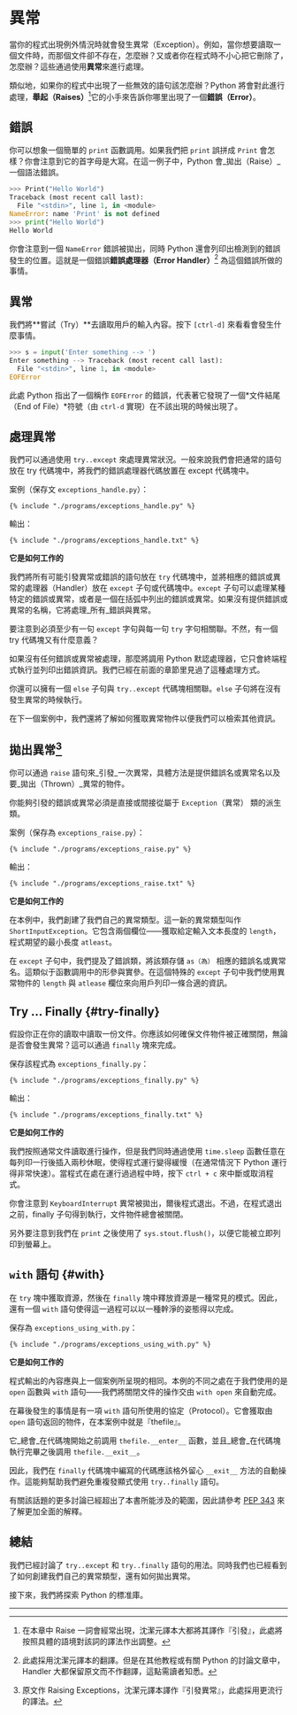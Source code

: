 # 異常

當你的程式出現例外情況時就會發生異常（Exception）。例如，當你想要讀取一個文件時，而那個文件卻不存在，怎麼辦？又或者你在程式時不小心把它刪除了，怎麼辦？這些通過使用**異常**來進行處理。

類似地，如果你的程式中出現了一些無效的語句該怎麼辦？Python 將會對此進行處理，**舉起（Raises）**[^1]它的小手來告訴你哪里出現了一個**錯誤（Error）**。

## 錯誤

你可以想象一個簡單的 `print` 函數調用。如果我們把 `print` 誤拼成 `Print` 會怎樣？你會注意到它的首字母是大寫。在這一例子中，Python 會_拋出（Raise）_一個語法錯誤。

```python
>>> Print("Hello World")
Traceback (most recent call last):
  File "<stdin>", line 1, in <module>
NameError: name 'Print' is not defined
>>> print("Hello World")
Hello World
```

你會注意到一個 `NameError` 錯誤被拋出，同時 Python 還會列印出檢測到的錯誤發生的位置。這就是一個錯誤**錯誤處理器（Error Handler）**[^2] 為這個錯誤所做的事情。

## 異常

我們將**嘗試（Try）**去讀取用戶的輸入內容。按下 `[ctrl-d]` 來看看會發生什麼事情。

```python
>>> s = input('Enter something --> ')
Enter something --> Traceback (most recent call last):
  File "<stdin>", line 1, in <module>
EOFError
```

此處 Python 指出了一個稱作 `EOFError` 的錯誤，代表著它發現了一個*文件結尾（End of File）*符號（由 `ctrl-d` 實現）在不該出現的時候出現了。

## 處理異常

我們可以通過使用 `try..except` 來處理異常狀況。一般來說我們會把通常的語句放在 try 代碼塊中，將我們的錯誤處理器代碼放置在 except 代碼塊中。

案例（保存文 `exceptions_handle.py`）：

<pre><code class="lang-python">{% include "./programs/exceptions_handle.py" %}</code></pre>

輸出：

<pre><code>{% include "./programs/exceptions_handle.txt" %}</code></pre>

**它是如何工作的**

我們將所有可能引發異常或錯誤的語句放在 `try` 代碼塊中，並將相應的錯誤或異常的處理器（Handler）放在 `except` 子句或代碼塊中。`except` 子句可以處理某種特定的錯誤或異常，或者是一個在括弧中列出的錯誤或異常。如果沒有提供錯誤或異常的名稱，它將處理_所有_錯誤與異常。

要注意到必須至少有一句 `except` 字句與每一句 `try` 字句相關聯。不然，有一個 try 代碼塊又有什麼意義？

如果沒有任何錯誤或異常被處理，那麼將調用 Python 默認處理器，它只會終端程式執行並列印出錯誤資訊。我們已經在前面的章節里見過了這種處理方式。

你還可以擁有一個 `else` 子句與 `try..except` 代碼塊相關聯。`else` 子句將在沒有發生異常的時候執行。

在下一個案例中，我們還將了解如何獲取異常物件以便我們可以檢索其他資訊。

## 拋出異常[^3]

你可以通過 `raise` 語句來_引發_一次異常，具體方法是提供錯誤名或異常名以及要_拋出（Thrown）_異常的物件。

你能夠引發的錯誤或異常必須是直接或間接從屬于 `Exception`（異常） 類的派生類。

案例（保存為 `exceptions_raise.py`）：

<pre><code class="lang-python">{% include "./programs/exceptions_raise.py" %}</code></pre>

輸出：

<pre><code>{% include "./programs/exceptions_raise.txt" %}</code></pre>

**它是如何工作的**

在本例中，我們創建了我們自己的異常類型。這一新的異常類型叫作 `ShortInputException`。它包含兩個欄位——獲取給定輸入文本長度的 `length`，程式期望的最小長度 `atleast`。

在 `except` 子句中，我們提及了錯誤類，將該類存儲 `as（為）` 相應的錯誤名或異常名。這類似于函數調用中的形參與實參。在這個特殊的 `except` 子句中我們使用異常物件的 `length` 與 `atlease` 欄位來向用戶列印一條合適的資訊。

## Try ... Finally {#try-finally}

假設你正在你的讀取中讀取一份文件。你應該如何確保文件物件被正確關閉，無論是否會發生異常？這可以通過 `finally` 塊來完成。

保存該程式為 `exceptions_finally.py`：

<pre><code class="lang-python">{% include "./programs/exceptions_finally.py" %}</code></pre>

輸出：

<pre><code>{% include "./programs/exceptions_finally.txt" %}</code></pre>

**它是如何工作的**

我們按照通常文件讀取進行操作，但是我們同時通過使用 `time.sleep` 函數任意在每列印一行後插入兩秒休眠，使得程式運行變得緩慢（在通常情況下 Python 運行得非常快速）。當程式在處在運行過過程中時，按下 `ctrl + c` 來中斷或取消程式。

你會注意到 `KeyboardInterrupt` 異常被拋出，爾後程式退出。不過，在程式退出之前，finally 子句得到執行，文件物件總會被關閉。

另外要注意到我們在 `print` 之後使用了 `sys.stout.flush()`，以便它能被立即列印到螢幕上。

## `with` 語句 {#with}

在 `try` 塊中獲取資源，然後在 `finally` 塊中釋放資源是一種常見的模式。因此，還有一個 `with` 語句使得這一過程可以以一種幹淨的姿態得以完成。

保存為 `exceptions_using_with.py`：

<pre><code class="lang-python">{% include "./programs/exceptions_using_with.py" %}</code></pre>

**它是如何工作的**

程式輸出的內容應與上一個案例所呈現的相同。本例的不同之處在于我們使用的是 `open` 函數與 `with` 語句——我們將關閉文件的操作交由 `with open` 來自動完成。

在幕後發生的事情是有一項 `with` 語句所使用的協定（Protocol）。它會獲取由 `open` 語句返回的物件，在本案例中就是『thefile』。

它_總會_在代碼塊開始之前調用 `thefile.__enter__` 函數，並且_總會_在代碼塊執行完畢之後調用 `thefile.__exit__`。

因此，我們在 `finally` 代碼塊中編寫的代碼應該格外留心 `__exit__` 方法的自動操作。這能夠幫助我們避免重複發顯式使用 `try..finally` 語句。

有關該話題的更多討論已經超出了本書所能涉及的範圍，因此請參考 [PEP 343](http://www.python.org/dev/peps/pep-0343/) 來了解更加全面的解釋。

## 總結

我們已經討論了 `try..except` 和 `try..finally` 語句的用法。同時我們也已經看到了如何創建我們自己的異常類型，還有如何拋出異常。

接下來，我們將探索 Python 的標准庫。


---

[^1]: 在本章中 Raise 一詞會經常出現，沈潔元譯本大都將其譯作『引發』，此處將按照具體的語境對該詞的譯法作出調整。

[^2]: 此處採用沈潔元譯本的翻譯。但是在其他教程或有關 Python 的討論文章中，Handler 大都保留原文而不作翻譯，這點需讀者知悉。

[^3]: 原文作 Raising Exceptions，沈潔元譯本譯作『引發異常』，此處採用更流行的譯法。